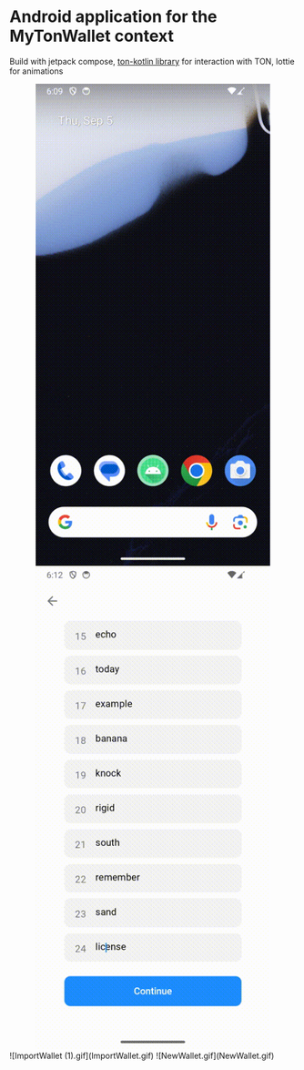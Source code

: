 # Android application for the MyTonWallet context

Build with jetpack compose, [ton-kotlin library](https://github.com/ton-community/ton-kotlin) for interaction with TON, lottie for animations

<div align="center">
  <a href="#">
    <img src="ImportWallet.gif" width="412px"/> 
  </a>
  <a href="#">
    <img src="NewWallet.gif" width="412px"/>
  </a>
</div>
![ImportWallet (1).gif](ImportWallet.gif)
![NewWallet.gif](NewWallet.gif)